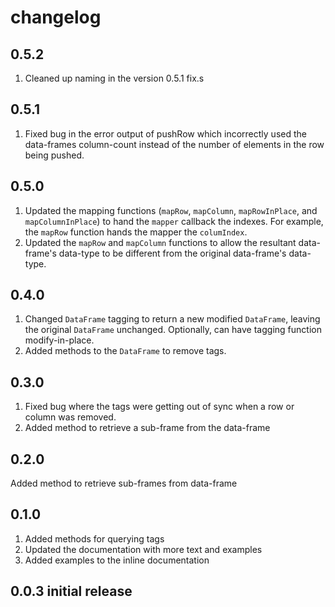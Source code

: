 # changelog

## 0.5.2

1. Cleaned up naming in the version 0.5.1 fix.s

## 0.5.1

1. Fixed bug in the error output of pushRow which incorrectly used the data-frames column-count instead of the number of elements in the row being pushed.

## 0.5.0

1. Updated the mapping functions (`mapRow`, `mapColumn`, `mapRowInPlace`, and `mapColumnInPlace`) to hand the `mapper` callback the indexes. For example, the `mapRow` function hands the mapper the `columIndex`.
2. Updated the `mapRow` and `mapColumn` functions to allow the resultant data-frame's data-type to be different from the original data-frame's data-type.

## 0.4.0

1. Changed `DataFrame` tagging to return a new modified `DataFrame`, leaving the original `DataFrame` unchanged. Optionally, can have tagging function modify-in-place.
2. Added methods to the `DataFrame` to remove tags.

## 0.3.0

1. Fixed bug where the tags were getting out of sync when a row or column was removed.
2. Added method to retrieve a sub-frame from the data-frame

## 0.2.0

Added method to retrieve sub-frames from data-frame

## 0.1.0

1. Added methods for querying tags
2. Updated the documentation with more text and examples
3. Added examples to the inline documentation

## 0.0.3 initial release
